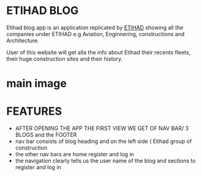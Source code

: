 # ETIHAD BLOG 
Etihad blog app is an application replicated by [ETIHAD](https://etihad.com/) showing all the companies under ETIHAD e.g Aviation, Enginnering, constructions and Architecture.

User of this website will get alla the info about Etihad their recents fleets, their huge construction sites and their history. 
# main image

# FEATURES
+ AFTER OPENING THE APP THE FIRST VIEW WE GET OF NAV BAR/ 3 BLOGS and the FOOTER
+ nav bar consists of blog heading and on the left side ( Etihad group of construction
+ the other nav bars are home register and log in
+ the navigation clearly tells us the user name of the blog and sections to register and log in

# 
